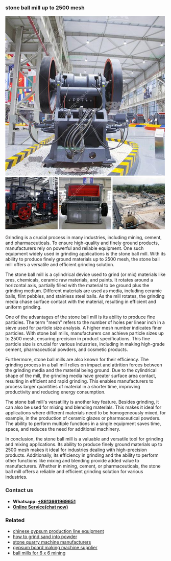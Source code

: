 <h3>stone ball mill up to 2500 mesh</h3><img src='1704857102.jpg' alt=''><p>Grinding is a crucial process in many industries, including mining, cement, and pharmaceuticals. To ensure high-quality and finely ground products, manufacturers rely on powerful and reliable equipment. One such equipment widely used in grinding applications is the stone ball mill. With its ability to produce finely ground materials up to 2500 mesh, the stone ball mill offers a versatile and efficient grinding solution.</p><p>The stone ball mill is a cylindrical device used to grind (or mix) materials like ores, chemicals, ceramic raw materials, and paints. It rotates around a horizontal axis, partially filled with the material to be ground plus the grinding medium. Different materials are used as media, including ceramic balls, flint pebbles, and stainless steel balls. As the mill rotates, the grinding media chase surface contact with the material, resulting in efficient and uniform grinding.</p><p>One of the advantages of the stone ball mill is its ability to produce fine particles. The term "mesh" refers to the number of holes per linear inch in a sieve used for particle size analysis. A higher mesh number indicates finer particles. With stone ball mills, manufacturers can achieve particle sizes up to 2500 mesh, ensuring precision in product specifications. This fine particle size is crucial for various industries, including in making high-grade cement, pharmaceutical powders, and cosmetic products.</p><p>Furthermore, stone ball mills are also known for their efficiency. The grinding process in a ball mill relies on impact and attrition forces between the grinding media and the material being ground. Due to the cylindrical shape of the mill, the grinding media have greater surface area contact, resulting in efficient and rapid grinding. This enables manufacturers to process larger quantities of material in a shorter time, improving productivity and reducing energy consumption.</p><p>The stone ball mill's versatility is another key feature. Besides grinding, it can also be used for mixing and blending materials. This makes it ideal for applications where different materials need to be homogeneously mixed, for example, in the production of ceramic glazes or pharmaceutical powders. The ability to perform multiple functions in a single equipment saves time, space, and reduces the need for additional machinery.</p><p>In conclusion, the stone ball mill is a valuable and versatile tool for grinding and mixing applications. Its ability to produce finely ground materials up to 2500 mesh makes it ideal for industries dealing with high-precision products. Additionally, its efficiency in grinding and the ability to perform other functions like mixing and blending provide added value to manufacturers. Whether in mining, cement, or pharmaceuticals, the stone ball mill offers a reliable and efficient grinding solution for various industries.</p><h3>Contact us</h3><ul><li><strong>Whatsapp:&nbsp;<a href="https://wa.me/8613661969651">+8613661969651</a></strong></li><li><a href="https://swt.shibang-china.com/?git&amp;zhl&amp;stone ball mill up to 2500 mesh"><strong>Online Service(chat now)</strong></a></li></ul><h3>Related</h3><ul><li><a href='chinese gypsum production line equipment.md'>chinese gypsum production line equipment</a></li><li><a href='how to grind sand into powder.md'>how to grind sand into powder</a></li><li><a href='stone quarry machine manufacturers.md'>stone quarry machine manufacturers</a></li><li><a href='gypsum board making machine supplier.md'>gypsum board making machine supplier</a></li><li><a href='ball mills for 6 x 6 mining.md'>ball mills for 6 x 6 mining</a></li></ul>